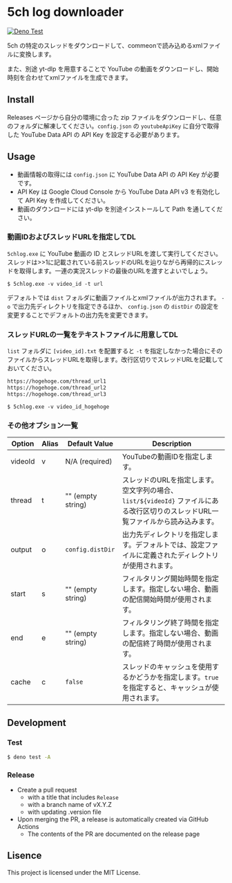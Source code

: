 # 5ch log downloader

[![Deno Test](https://github.com/y-moriya/5chlog/actions/workflows/deno_test.yml/badge.svg)](https://github.com/y-moriya/5chlog/actions/workflows/deno_test.yml)

5ch
の特定のスレッドをダウンロードして、commeonで読み込めるxmlファイルに変換します。

また、別途 yt-dlp を用意することで YouTube
の動画をダウンロードし、開始時刻を合わせてxmlファイルを生成できます。

## Install

Releases ページから自分の環境に合った zip
ファイルをダウンロードし、任意のフォルダに解凍してください。`config.json` の
`youtubeApiKey` に自分で取得した YouTube Data API の API Key
を設定する必要があります。

## Usage

- 動画情報の取得には `config.json` に YouTube Data API の API Key が必要です。
- API Key は Google Cloud Console から YouTube Data API v3 を有効化して API Key
  を作成してください。
- 動画のダウンロードには yt-dlp を別途インストールして Path を通してください。

### 動画IDおよびスレッドURLを指定してDL

`5chlog.exe` に YouTube 動画の ID
とスレッドURLを渡して実行してください。スレッドは>>1に記載されている前スレッドのURLを辿りながら再帰的にスレッドを取得します。一連の実況スレッドの最後のURLを渡すとよいでしょう。

```windows
$ 5chlog.exe -v video_id -t url
```

デフォルトでは `dist` フォルダに動画ファイルとxmlファイルが出力されます。 `-o`
で出力先ディレクトリを指定できるほか、 `config.json` の `distDir`
の設定を変更することでデフォルトの出力先を変更できます。

### スレッドURLの一覧をテキストファイルに用意してDL

`list` フォルダに `[video_id].txt` を配置すると `-t`
を指定しなかった場合にそのファイルからスレッドURLを取得します。改行区切りでスレッドURLを記載しておいてください。

```list/video_id_hogehoge.txt
https://hogehoge.com/thread_url1
https://hogehoge.com/thread_url2
https://hogehoge.com/thread_url3
```

```shell
$ 5chlog.exe -v video_id_hogehoge
```

### その他オプション一覧

| Option  | Alias | Default Value     | Description                                                                                                                      |
| ------- | ----- | ----------------- | -------------------------------------------------------------------------------------------------------------------------------- |
| videoId | v     | N/A (required)    | YouTubeの動画IDを指定します。                                                                                                    |
| thread  | t     | "" (empty string) | スレッドのURLを指定します。空文字列の場合、`list/${videoId}` ファイルにある改行区切りのスレッドURL一覧ファイルから読み込みます。 |
| output  | o     | `config.distDir`  | 出力先ディレクトリを指定します。デフォルトでは、設定ファイルに定義されたディレクトリが使用されます。                             |
| start   | s     | "" (empty string) | フィルタリング開始時間を指定します。指定しない場合、動画の配信開始時間が使用されます。                                           |
| end     | e     | "" (empty string) | フィルタリング終了時間を指定します。指定しない場合、動画の配信終了時間が使用されます。                                           |
| cache   | c     | `false`           | スレッドのキャッシュを使用するかどうかを指定します。`true`を指定すると、キャッシュが使用されます。                               |

## Development

### Test

```bash
$ deno test -A
```

### Release

- Create a pull request
  - with a title that includes `Release`
  - with a branch name of vX.Y.Z
  - with updating .version file
- Upon merging the PR, a release is automatically created via GitHub Actions
  - The contents of the PR are documented on the release page

## Lisence

This project is licensed under the MIT License.
